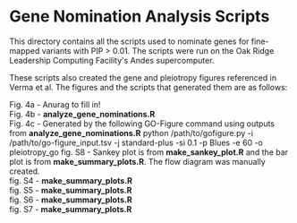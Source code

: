 # Gene Nomination Analysis Scripts

This directory contains all the scripts used to nominate genes for fine-mapped variants with PIP > 0.01. The scripts were run on the Oak Ridge Leadership Computing Facility's Andes supercomputer.  

These scripts also created the gene and pleiotropy figures referenced in Verma et al. The figures and the scripts that generated them are as follows:

Fig. 4a - Anurag to fill in!  
Fig. 4b - **analyze_gene_nominations.R**  
Fig. 4c - Generated by the following GO-Figure command using outputs from **analyze_gene_nominations.R** 
        python /path/to/gofigure.py -i /path/to/go-figure_input.tsv -j standard-plus -si 0.1 -p Blues -e 60 -o pleiotropy_go
fig. S8 - Sankey plot is from **make_sankey_plot.R** and the bar plot is from **make_summary_plots.R**. The flow diagram was manually created.  
fig. S4 - **make_summary_plots.R**  
fig. S5 - **make_summary_plots.R**  
fig. S6 - **make_summary_plots.R**  
fig. S7 - **make_summary_plots.R**  
